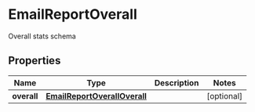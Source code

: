 

# EmailReportOverall

Overall stats schema

## Properties

| Name | Type | Description | Notes |
|------------ | ------------- | ------------- | -------------|
|**overall** | [**EmailReportOverallOverall**](EmailReportOverallOverall.md) |  |  [optional] |



